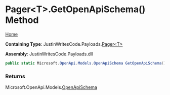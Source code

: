 # Pager\<T\>\.GetOpenApiSchema\(\) Method

[Home](../../../README.md)

**Containing Type**: JustinWritesCode\.Payloads\.[Pager\<T\>](../README.md)

**Assembly**: JustinWritesCode\.Payloads\.dll

```csharp
public static Microsoft.OpenApi.Models.OpenApiSchema GetOpenApiSchema()
```

### Returns

Microsoft\.OpenApi\.Models\.[OpenApiSchema](https://docs.microsoft.com/en-us/dotnet/api/microsoft.openapi.models.openapischema)

